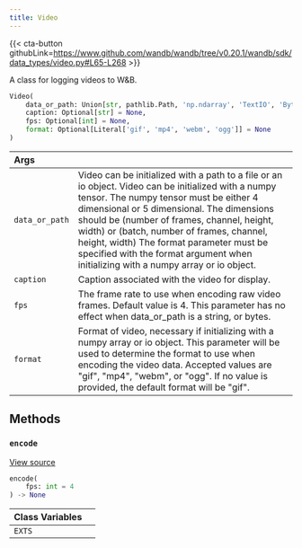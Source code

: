 ```yaml
---
title: Video
---
```


{{< cta-button githubLink=https://www.github.com/wandb/wandb/tree/v0.20.1/wandb/sdk/data_types/video.py#L65-L268 >}}

A class for logging videos to W&B.

```python
Video(
    data_or_path: Union[str, pathlib.Path, 'np.ndarray', 'TextIO', 'BytesIO'],
    caption: Optional[str] = None,
    fps: Optional[int] = None,
    format: Optional[Literal['gif', 'mp4', 'webm', 'ogg']] = None
)
```

| Args |  |
| :--- | :--- |
|  `data_or_path` |  Video can be initialized with a path to a file or an io object. Video can be initialized with a numpy tensor. The numpy tensor must be either 4 dimensional or 5 dimensional. The dimensions should be (number of frames, channel, height, width) or (batch, number of frames, channel, height, width) The format parameter must be specified with the format argument when initializing with a numpy array or io object. |
|  `caption` |  Caption associated with the video for display. |
|  `fps` |  The frame rate to use when encoding raw video frames. Default value is 4. This parameter has no effect when data_or_path is a string, or bytes. |
|  `format` |  Format of video, necessary if initializing with a numpy array or io object. This parameter will be used to determine the format to use when encoding the video data. Accepted values are "gif", "mp4", "webm", or "ogg". If no value is provided, the default format will be "gif". |

## Methods

### `encode`

[View source](https://www.github.com/wandb/wandb/tree/v0.20.1/wandb/sdk/data_types/video.py#L176-L198)

```python
encode(
    fps: int = 4
) -> None
```

| Class Variables |  |
| :--- | :--- |
|  `EXTS`<a id="EXTS"></a> |   |

